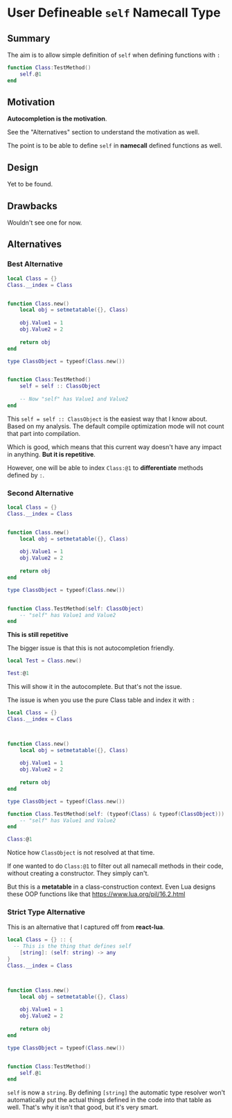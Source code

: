 # User Defineable ``self`` Namecall Type

## Summary


The aim is to allow simple definition of ``self`` when defining functions with ``:``

```lua
function Class:TestMethod()
	self.@1
end
```


## Motivation

**Autocompletion is the motivation**.

See the "Alternatives" section to understand the motivation as well.

The point is to be able to define ``self`` in **namecall** defined functions as well.






## Design
Yet to be found.


## Drawbacks

Wouldn't see one for now.

## Alternatives

### Best Alternative

```lua
local Class = {}
Class.__index = Class


function Class.new()
	local obj = setmetatable({}, Class)
	
	obj.Value1 = 1
	obj.Value2 = 2
	
	return obj
end

type ClassObject = typeof(Class.new())


function Class:TestMethod()
	self = self :: ClassObject
	
	-- Now "self" has Value1 and Value2
end
```

This ``self = self :: ClassObject`` is the easiest way that I know about. Based on my analysis. The default compile optimization mode will not count that part into compilation.

Which is good, which means that this current way doesn't have any impact in anything. **But it is repetitive**.

However, one will be able to index ``Class:@1`` to **differentiate** methods defined by ``:``.



### Second Alternative
```lua
local Class = {}
Class.__index = Class


function Class.new()
	local obj = setmetatable({}, Class)
	
	obj.Value1 = 1
	obj.Value2 = 2
	
	return obj
end

type ClassObject = typeof(Class.new())


function Class.TestMethod(self: ClassObject)
	-- "self" has Value1 and Value2
end
```

**This is still repetitive**

The bigger issue is that this is not autocompletion friendly.

```lua
local Test = Class.new()

Test:@1
```
This will show it in the autocomplete. But that's not the issue.

The issue is when you use the pure Class table and index it with ``:``

```lua
local Class = {}
Class.__index = Class



function Class.new()
	local obj = setmetatable({}, Class)
	
	obj.Value1 = 1
	obj.Value2 = 2
	
	return obj
end

type ClassObject = typeof(Class.new())

function Class.TestMethod(self: (typeof(Class) & typeof(ClassObject)))
	-- "self" has Value1 and Value2
end

Class:@1
```

Notice how ``ClassObject`` is not resolved at that time.

If one wanted to do ``Class:@1`` to filter out all namecall methods in their code, without creating a constructor. They simply can't.

But this is a **metatable** in a class-construction context. Even Lua designs these OOP functions like that https://www.lua.org/pil/16.2.html



### Strict Type Alternative
This is an alternative that I captured off from **react-lua**.

```lua
local Class = {} :: {
  -- This is the thing that defines self
	[string]: (self: string) -> any
}
Class.__index = Class



function Class.new()
	local obj = setmetatable({}, Class)
	
	obj.Value1 = 1
	obj.Value2 = 2
	
	return obj
end

type ClassObject = typeof(Class.new())


function Class:TestMethod()
	self.@1
end
```

``self`` is now a ``string``. By defining ``[string]`` the automatic type resolver won't automatically put the actual things defined in the code into that table as well. That's why it isn't that good, but it's very smart.
